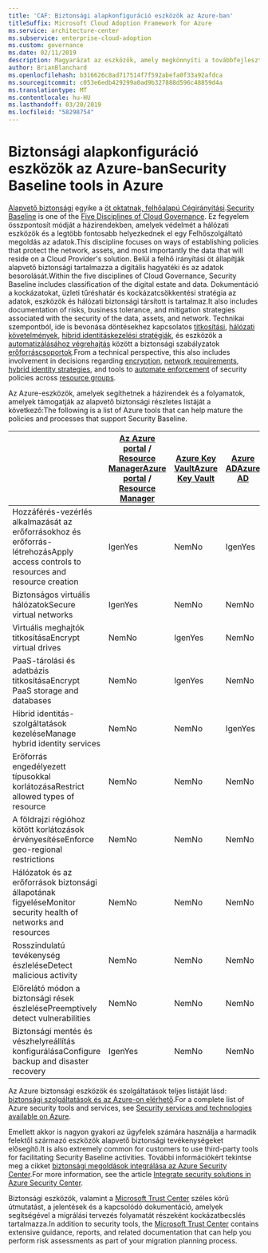 ```yaml
---
title: 'CAF: Biztonsági alapkonfiguráció eszközök az Azure-ban'
titleSuffix: Microsoft Cloud Adoption Framework for Azure
ms.service: architecture-center
ms.subservice: enterprise-cloud-adoption
ms.custom: governance
ms.date: 02/11/2019
description: Magyarázat az eszközök, amely megkönnyíti a továbbfejlesztett biztonsági alapterv, az Azure-ban
author: BrianBlanchard
ms.openlocfilehash: b316626c8ad717514f7f592abefa0f33a92afdca
ms.sourcegitcommit: c053e6edb429299a0ad9b327888d596c48859d4a
ms.translationtype: MT
ms.contentlocale: hu-HU
ms.lasthandoff: 03/20/2019
ms.locfileid: "58298754"
---
```

# <a name="security-baseline-tools-in-azure"></a><span data-ttu-id="bba2d-103">Biztonsági alapkonfiguráció eszközök az Azure-ban</span><span class="sxs-lookup"><span data-stu-id="bba2d-103">Security Baseline tools in Azure</span></span>

<span data-ttu-id="bba2d-104">[Alapvető biztonsági](overview.md) egyike a [öt oktatnak, felhőalapú Cégirányítási](../governance-disciplines.md).</span><span class="sxs-lookup"><span data-stu-id="bba2d-104">[Security Baseline](overview.md) is one of the [Five Disciplines of Cloud Governance](../governance-disciplines.md).</span></span> <span data-ttu-id="bba2d-105">Ez fegyelem összpontosít módját a házirendekben, amelyek védelmét a hálózati eszközök és a legtöbb fontosabb helyezkednek el egy Felhőszolgáltató megoldás az adatok.</span><span class="sxs-lookup"><span data-stu-id="bba2d-105">This discipline focuses on ways of establishing policies that protect the network, assets, and most importantly the data that will reside on a Cloud Provider's solution.</span></span> <span data-ttu-id="bba2d-106">Belül a felhő irányítási öt állapítják alapvető biztonsági tartalmazza a digitális hagyatéki és az adatok besorolását.</span><span class="sxs-lookup"><span data-stu-id="bba2d-106">Within the five disciplines of Cloud Governance, Security Baseline includes classification of the digital estate and data.</span></span> <span data-ttu-id="bba2d-107">Dokumentáció a kockázatokat, üzleti tűréshatár és kockázatcsökkentési stratégia az adatok, eszközök és hálózati biztonsági társított is tartalmaz.</span><span class="sxs-lookup"><span data-stu-id="bba2d-107">It also includes documentation of risks, business tolerance, and mitigation strategies associated with the security of the data, assets, and network.</span></span> <span data-ttu-id="bba2d-108">Technikai szempontból, ide is bevonása döntésekhez kapcsolatos [titkosítási](../../decision-guides/encryption/overview.md), [hálózati követelmények](../../decision-guides/software-defined-network/overview.md), [hibrid identitáskezelési stratégiák](../../decision-guides/identity/overview.md), és eszközök a [automatizálásához végrehajtás](../../decision-guides/policy-enforcement/overview.md) között a biztonsági szabályzatok [erőforráscsoportok](../../decision-guides/resource-consistency/overview.md).</span><span class="sxs-lookup"><span data-stu-id="bba2d-108">From a technical perspective, this also includes involvement in decisions regarding [encryption](../../decision-guides/encryption/overview.md), [network requirements](../../decision-guides/software-defined-network/overview.md), [hybrid identity strategies](../../decision-guides/identity/overview.md), and tools to [automate enforcement](../../decision-guides/policy-enforcement/overview.md) of security policies across [resource groups](../../decision-guides/resource-consistency/overview.md).</span></span>

<span data-ttu-id="bba2d-109">Az Azure-eszközök, amelyek segíthetnek a házirendek és a folyamatok, amelyek támogatják az alapvető biztonsági részletes listáját a következő:</span><span class="sxs-lookup"><span data-stu-id="bba2d-109">The following is a list of Azure tools that can help mature the policies and processes that support Security Baseline.</span></span>

|                                                            | <span data-ttu-id="bba2d-110">[Az Azure portal](https://azure.microsoft.com/features/azure-portal/) / [Resource Manager](/azure/azure-resource-manager/resource-group-overview)</span><span class="sxs-lookup"><span data-stu-id="bba2d-110">[Azure portal](https://azure.microsoft.com/features/azure-portal/) / [Resource Manager](/azure/azure-resource-manager/resource-group-overview)</span></span>  | [<span data-ttu-id="bba2d-111">Azure Key Vault</span><span class="sxs-lookup"><span data-stu-id="bba2d-111">Azure Key Vault</span></span>](/azure/key-vault)  | [<span data-ttu-id="bba2d-112">Azure AD</span><span class="sxs-lookup"><span data-stu-id="bba2d-112">Azure AD</span></span>](/azure/active-directory/fundamentals/active-directory-whatis) | [<span data-ttu-id="bba2d-113">Azure Policy</span><span class="sxs-lookup"><span data-stu-id="bba2d-113">Azure Policy</span></span>](/azure/governance/policy/overview) | [<span data-ttu-id="bba2d-114">Azure Security Center</span><span class="sxs-lookup"><span data-stu-id="bba2d-114">Azure Security Center</span></span>](/azure/security-center/security-center-intro) | [<span data-ttu-id="bba2d-115">Azure Monitor</span><span class="sxs-lookup"><span data-stu-id="bba2d-115">Azure Monitor</span></span>](/azure/azure-monitor/overview) |
|------------------------------------------------------------|---------------------------------|-----------------|----------|--------------|-----------------------|---------------|
| <span data-ttu-id="bba2d-116">Hozzáférés-vezérlés alkalmazását az erőforrásokhoz és erőforrás-létrehozás</span><span class="sxs-lookup"><span data-stu-id="bba2d-116">Apply access controls to resources and resource creation</span></span>   | <span data-ttu-id="bba2d-117">Igen</span><span class="sxs-lookup"><span data-stu-id="bba2d-117">Yes</span></span>                             | <span data-ttu-id="bba2d-118">Nem</span><span class="sxs-lookup"><span data-stu-id="bba2d-118">No</span></span>              | <span data-ttu-id="bba2d-119">Igen</span><span class="sxs-lookup"><span data-stu-id="bba2d-119">Yes</span></span>      | <span data-ttu-id="bba2d-120">Nem</span><span class="sxs-lookup"><span data-stu-id="bba2d-120">No</span></span>           | <span data-ttu-id="bba2d-121">Nem</span><span class="sxs-lookup"><span data-stu-id="bba2d-121">No</span></span>                    | <span data-ttu-id="bba2d-122">Nem</span><span class="sxs-lookup"><span data-stu-id="bba2d-122">No</span></span>            |
| <span data-ttu-id="bba2d-123">Biztonságos virtuális hálózatok</span><span class="sxs-lookup"><span data-stu-id="bba2d-123">Secure virtual networks</span></span>                                    | <span data-ttu-id="bba2d-124">Igen</span><span class="sxs-lookup"><span data-stu-id="bba2d-124">Yes</span></span>                             | <span data-ttu-id="bba2d-125">Nem</span><span class="sxs-lookup"><span data-stu-id="bba2d-125">No</span></span>              | <span data-ttu-id="bba2d-126">Nem</span><span class="sxs-lookup"><span data-stu-id="bba2d-126">No</span></span>       | <span data-ttu-id="bba2d-127">Igen</span><span class="sxs-lookup"><span data-stu-id="bba2d-127">Yes</span></span>          | <span data-ttu-id="bba2d-128">Nem</span><span class="sxs-lookup"><span data-stu-id="bba2d-128">No</span></span>                    | <span data-ttu-id="bba2d-129">Nem</span><span class="sxs-lookup"><span data-stu-id="bba2d-129">No</span></span>            |
| <span data-ttu-id="bba2d-130">Virtuális meghajtók titkosítása</span><span class="sxs-lookup"><span data-stu-id="bba2d-130">Encrypt virtual drives</span></span>                                     | <span data-ttu-id="bba2d-131">Nem</span><span class="sxs-lookup"><span data-stu-id="bba2d-131">No</span></span>                              | <span data-ttu-id="bba2d-132">Igen</span><span class="sxs-lookup"><span data-stu-id="bba2d-132">Yes</span></span>             | <span data-ttu-id="bba2d-133">Nem</span><span class="sxs-lookup"><span data-stu-id="bba2d-133">No</span></span>       | <span data-ttu-id="bba2d-134">Nem</span><span class="sxs-lookup"><span data-stu-id="bba2d-134">No</span></span>           | <span data-ttu-id="bba2d-135">Nem</span><span class="sxs-lookup"><span data-stu-id="bba2d-135">No</span></span>                    | <span data-ttu-id="bba2d-136">Nem</span><span class="sxs-lookup"><span data-stu-id="bba2d-136">No</span></span>            |
| <span data-ttu-id="bba2d-137">PaaS-tárolási és adatbázis titkosítása</span><span class="sxs-lookup"><span data-stu-id="bba2d-137">Encrypt PaaS storage and databases</span></span>                         | <span data-ttu-id="bba2d-138">Nem</span><span class="sxs-lookup"><span data-stu-id="bba2d-138">No</span></span>                              | <span data-ttu-id="bba2d-139">Igen</span><span class="sxs-lookup"><span data-stu-id="bba2d-139">Yes</span></span>             | <span data-ttu-id="bba2d-140">Nem</span><span class="sxs-lookup"><span data-stu-id="bba2d-140">No</span></span>       | <span data-ttu-id="bba2d-141">Nem</span><span class="sxs-lookup"><span data-stu-id="bba2d-141">No</span></span>           | <span data-ttu-id="bba2d-142">Nem</span><span class="sxs-lookup"><span data-stu-id="bba2d-142">No</span></span>                    | <span data-ttu-id="bba2d-143">Nem</span><span class="sxs-lookup"><span data-stu-id="bba2d-143">No</span></span>            |
| <span data-ttu-id="bba2d-144">Hibrid identitás-szolgáltatások kezelése</span><span class="sxs-lookup"><span data-stu-id="bba2d-144">Manage hybrid identity services</span></span>                            | <span data-ttu-id="bba2d-145">Nem</span><span class="sxs-lookup"><span data-stu-id="bba2d-145">No</span></span>                              | <span data-ttu-id="bba2d-146">Nem</span><span class="sxs-lookup"><span data-stu-id="bba2d-146">No</span></span>              | <span data-ttu-id="bba2d-147">Igen</span><span class="sxs-lookup"><span data-stu-id="bba2d-147">Yes</span></span>      | <span data-ttu-id="bba2d-148">Nem</span><span class="sxs-lookup"><span data-stu-id="bba2d-148">No</span></span>           | <span data-ttu-id="bba2d-149">Nem</span><span class="sxs-lookup"><span data-stu-id="bba2d-149">No</span></span>                    | <span data-ttu-id="bba2d-150">Nem</span><span class="sxs-lookup"><span data-stu-id="bba2d-150">No</span></span>            |
| <span data-ttu-id="bba2d-151">Erőforrás engedélyezett típusokkal korlátozása</span><span class="sxs-lookup"><span data-stu-id="bba2d-151">Restrict allowed types of resource</span></span>                         | <span data-ttu-id="bba2d-152">Nem</span><span class="sxs-lookup"><span data-stu-id="bba2d-152">No</span></span>                              | <span data-ttu-id="bba2d-153">Nem</span><span class="sxs-lookup"><span data-stu-id="bba2d-153">No</span></span>              | <span data-ttu-id="bba2d-154">Nem</span><span class="sxs-lookup"><span data-stu-id="bba2d-154">No</span></span>       | <span data-ttu-id="bba2d-155">Igen</span><span class="sxs-lookup"><span data-stu-id="bba2d-155">Yes</span></span>          | <span data-ttu-id="bba2d-156">Nem</span><span class="sxs-lookup"><span data-stu-id="bba2d-156">No</span></span>                    | <span data-ttu-id="bba2d-157">Nem</span><span class="sxs-lookup"><span data-stu-id="bba2d-157">No</span></span>            |
| <span data-ttu-id="bba2d-158">A földrajzi régióhoz kötött korlátozások érvényesítése</span><span class="sxs-lookup"><span data-stu-id="bba2d-158">Enforce geo-regional restrictions</span></span>                          | <span data-ttu-id="bba2d-159">Nem</span><span class="sxs-lookup"><span data-stu-id="bba2d-159">No</span></span>                              | <span data-ttu-id="bba2d-160">Nem</span><span class="sxs-lookup"><span data-stu-id="bba2d-160">No</span></span>              | <span data-ttu-id="bba2d-161">Nem</span><span class="sxs-lookup"><span data-stu-id="bba2d-161">No</span></span>       | <span data-ttu-id="bba2d-162">Igen</span><span class="sxs-lookup"><span data-stu-id="bba2d-162">Yes</span></span>          | <span data-ttu-id="bba2d-163">Nem</span><span class="sxs-lookup"><span data-stu-id="bba2d-163">No</span></span>                    | <span data-ttu-id="bba2d-164">Nem</span><span class="sxs-lookup"><span data-stu-id="bba2d-164">No</span></span>            |
| <span data-ttu-id="bba2d-165">Hálózatok és az erőforrások biztonsági állapotának figyelése</span><span class="sxs-lookup"><span data-stu-id="bba2d-165">Monitor security health of networks and resources</span></span>          | <span data-ttu-id="bba2d-166">Nem</span><span class="sxs-lookup"><span data-stu-id="bba2d-166">No</span></span>                              | <span data-ttu-id="bba2d-167">Nem</span><span class="sxs-lookup"><span data-stu-id="bba2d-167">No</span></span>              | <span data-ttu-id="bba2d-168">Nem</span><span class="sxs-lookup"><span data-stu-id="bba2d-168">No</span></span>       | <span data-ttu-id="bba2d-169">Nem</span><span class="sxs-lookup"><span data-stu-id="bba2d-169">No</span></span>           | <span data-ttu-id="bba2d-170">Igen</span><span class="sxs-lookup"><span data-stu-id="bba2d-170">Yes</span></span>                   | <span data-ttu-id="bba2d-171">Igen</span><span class="sxs-lookup"><span data-stu-id="bba2d-171">Yes</span></span>           |
| <span data-ttu-id="bba2d-172">Rosszindulatú tevékenység észlelése</span><span class="sxs-lookup"><span data-stu-id="bba2d-172">Detect malicious activity</span></span>                                  | <span data-ttu-id="bba2d-173">Nem</span><span class="sxs-lookup"><span data-stu-id="bba2d-173">No</span></span>                              | <span data-ttu-id="bba2d-174">Nem</span><span class="sxs-lookup"><span data-stu-id="bba2d-174">No</span></span>              | <span data-ttu-id="bba2d-175">Nem</span><span class="sxs-lookup"><span data-stu-id="bba2d-175">No</span></span>       | <span data-ttu-id="bba2d-176">Nem</span><span class="sxs-lookup"><span data-stu-id="bba2d-176">No</span></span>           | <span data-ttu-id="bba2d-177">Igen</span><span class="sxs-lookup"><span data-stu-id="bba2d-177">Yes</span></span>                   | <span data-ttu-id="bba2d-178">Igen</span><span class="sxs-lookup"><span data-stu-id="bba2d-178">Yes</span></span>           |
| <span data-ttu-id="bba2d-179">Előrelátó módon a biztonsági rések észlelése</span><span class="sxs-lookup"><span data-stu-id="bba2d-179">Preemptively detect vulnerabilities</span></span>                        | <span data-ttu-id="bba2d-180">Nem</span><span class="sxs-lookup"><span data-stu-id="bba2d-180">No</span></span>                              | <span data-ttu-id="bba2d-181">Nem</span><span class="sxs-lookup"><span data-stu-id="bba2d-181">No</span></span>              | <span data-ttu-id="bba2d-182">Nem</span><span class="sxs-lookup"><span data-stu-id="bba2d-182">No</span></span>       | <span data-ttu-id="bba2d-183">Nem</span><span class="sxs-lookup"><span data-stu-id="bba2d-183">No</span></span>           | <span data-ttu-id="bba2d-184">Igen</span><span class="sxs-lookup"><span data-stu-id="bba2d-184">Yes</span></span>                   | <span data-ttu-id="bba2d-185">Nem</span><span class="sxs-lookup"><span data-stu-id="bba2d-185">No</span></span>            |
| <span data-ttu-id="bba2d-186">Biztonsági mentés és vészhelyreállítás konfigurálása</span><span class="sxs-lookup"><span data-stu-id="bba2d-186">Configure backup and disaster recovery</span></span>                     | <span data-ttu-id="bba2d-187">Igen</span><span class="sxs-lookup"><span data-stu-id="bba2d-187">Yes</span></span>                             | <span data-ttu-id="bba2d-188">Nem</span><span class="sxs-lookup"><span data-stu-id="bba2d-188">No</span></span>              | <span data-ttu-id="bba2d-189">Nem</span><span class="sxs-lookup"><span data-stu-id="bba2d-189">No</span></span>       | <span data-ttu-id="bba2d-190">Nem</span><span class="sxs-lookup"><span data-stu-id="bba2d-190">No</span></span>           | <span data-ttu-id="bba2d-191">Nem</span><span class="sxs-lookup"><span data-stu-id="bba2d-191">No</span></span>                    | <span data-ttu-id="bba2d-192">Nem</span><span class="sxs-lookup"><span data-stu-id="bba2d-192">No</span></span>            |

<span data-ttu-id="bba2d-193">Az Azure biztonsági eszközök és szolgáltatások teljes listáját lásd: [biztonsági szolgáltatások és az Azure-on elérhető](/azure/security/azure-security-services-technologies).</span><span class="sxs-lookup"><span data-stu-id="bba2d-193">For a complete list of Azure security tools and services, see [Security services and technologies available on Azure](/azure/security/azure-security-services-technologies).</span></span>

<span data-ttu-id="bba2d-194">Emellett akkor is nagyon gyakori az ügyfelek számára használja a harmadik felektől származó eszközök alapvető biztonsági tevékenységeket elősegítő.</span><span class="sxs-lookup"><span data-stu-id="bba2d-194">It is also extremely common for customers to use third-party tools for facilitating Security Baseline activities.</span></span> <span data-ttu-id="bba2d-195">További információkért tekintse meg a cikket [biztonsági megoldások integrálása az Azure Security Center](/azure/security-center/security-center-partner-integration).</span><span class="sxs-lookup"><span data-stu-id="bba2d-195">For more information, see the article [Integrate security solutions in Azure Security Center](/azure/security-center/security-center-partner-integration).</span></span>

<span data-ttu-id="bba2d-196">Biztonsági eszközök, valamint a [Microsoft Trust Center](https://www.microsoft.com/trustcenter/guidance/risk-assessment) széles körű útmutatást, a jelentések és a kapcsolódó dokumentáció, amelyek segítségével a migrálási tervezés folyamatát részeként kockázatbecslés tartalmazza.</span><span class="sxs-lookup"><span data-stu-id="bba2d-196">In addition to security tools, the [Microsoft Trust Center](https://www.microsoft.com/trustcenter/guidance/risk-assessment) contains extensive guidance, reports, and related documentation that can help you perform risk assessments as part of your migration planning process.</span></span>
